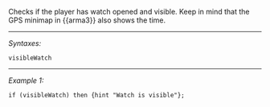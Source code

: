 Checks if the player has watch opened and visible. Keep in mind that the GPS minimap in {{arma3}} also shows the time.


---
*Syntaxes:*

`visibleWatch`

---
*Example 1:*

```sqf
if (visibleWatch) then {hint "Watch is visible"};
```